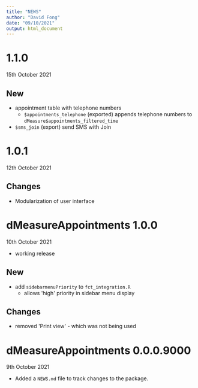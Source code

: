 ```yaml
---
title: "NEWS"
author: "David Fong"
date: "09/10/2021"
output: html_document
---
```


# 1.1.0
15th October 2021

## New

* appointment table with telephone numbers
  + `$appointments_telephone` (exported) appends telephone numbers to `dMeasure$appointments_filtered_time`
* `$sms_join` (export) send SMS with Join

# 1.0.1
12th October 2021

## Changes

* Modularization of user interface

# dMeasureAppointments 1.0.0
10th October 2021

* working release

## New

* add `sidebarmenuPriority` to `fct_integration.R`
  - allows 'high' priority in sidebar menu display
  
## Changes

* removed 'Print view' - which was not being used

# dMeasureAppointments 0.0.0.9000
9th October 2021

* Added a `NEWS.md` file to track changes to the package.
